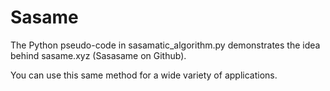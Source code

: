 # Sasame

The Python pseudo-code in sasamatic_algorithm.py demonstrates the idea behind sasame.xyz (Sasasame on Github).

You can use this same method for a wide variety of applications.
